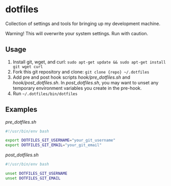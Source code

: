 dotfiles
========
Collection of settings and tools for bringing up my development machine.

Warning! This will overwrite your system settings. Run with caution.

Usage
-----
1. Install git, wget, and curl: `sudo apt-get update && sudo apt-get install git wget curl`
2. Fork this git repository and clone: `git clone {repo} ~/.dotfiles`
3. Add pre and post hook scripts _hook/pre\_dotfiles.sh_ and _hook/post\_dotfiles.sh_.
In _post\_dotfiles.sh_, you may want to unset any temporary environment variables you create in the pre-hook.
4. Run `~/.dotfiles/bin/dotfiles`

Examples
--------

_pre\_dotfiles.sh_
```bash
#!/usr/bin/env bash

export DOTFILES_GIT_USERNAME="your_git_username"
export DOTFILES_GIT_EMAIL="your_git_email"
```

_post\_dotfiles.sh_
```bash
#!/usr/bin/env bash

unset DOTFILES_GIT_USERNAME
unset DOTFILES_GIT_EMAIL
```
